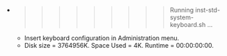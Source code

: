 * >>>>>>>>> Running inst-std-system-keyboard.sh ...
  * Insert keyboard configuration in Administration menu.
  * Disk size = 3764956K. Space Used = 4K. Runtime = 00:00:00:00.

